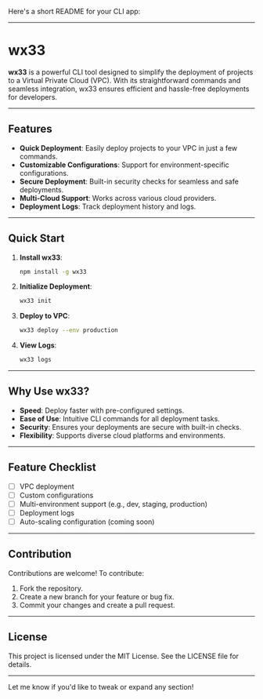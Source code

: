 Here's a short README for your CLI app:  

---

# wx33  

**wx33** is a powerful CLI tool designed to simplify the deployment of projects to a Virtual Private Cloud (VPC). With its straightforward commands and seamless integration, wx33 ensures efficient and hassle-free deployments for developers.  

---

## Features  
- **Quick Deployment**: Easily deploy projects to your VPC in just a few commands.  
- **Customizable Configurations**: Support for environment-specific configurations.  
- **Secure Deployment**: Built-in security checks for seamless and safe deployments.  
- **Multi-Cloud Support**: Works across various cloud providers.  
- **Deployment Logs**: Track deployment history and logs.  

---

## Quick Start  
1. **Install wx33**:  
   ```bash  
   npm install -g wx33  
   ```  

2. **Initialize Deployment**:  
   ```bash  
   wx33 init  
   ```  

3. **Deploy to VPC**:  
   ```bash  
   wx33 deploy --env production  
   ```  

4. **View Logs**:  
   ```bash  
   wx33 logs  
   ```  

---

## Why Use wx33?  
- **Speed**: Deploy faster with pre-configured settings.  
- **Ease of Use**: Intuitive CLI commands for all deployment tasks.  
- **Security**: Ensures your deployments are secure with built-in checks.  
- **Flexibility**: Supports diverse cloud platforms and environments.  

---

## Feature Checklist  
- [ ] VPC deployment  
- [ ] Custom configurations  
- [ ] Multi-environment support (e.g., dev, staging, production)  
- [ ] Deployment logs  
- [ ] Auto-scaling configuration (coming soon)  

---

## Contribution  
Contributions are welcome! To contribute:  
1. Fork the repository.  
2. Create a new branch for your feature or bug fix.  
3. Commit your changes and create a pull request.  

---

## License  
This project is licensed under the MIT License. See the LICENSE file for details.  

---  

Let me know if you'd like to tweak or expand any section!